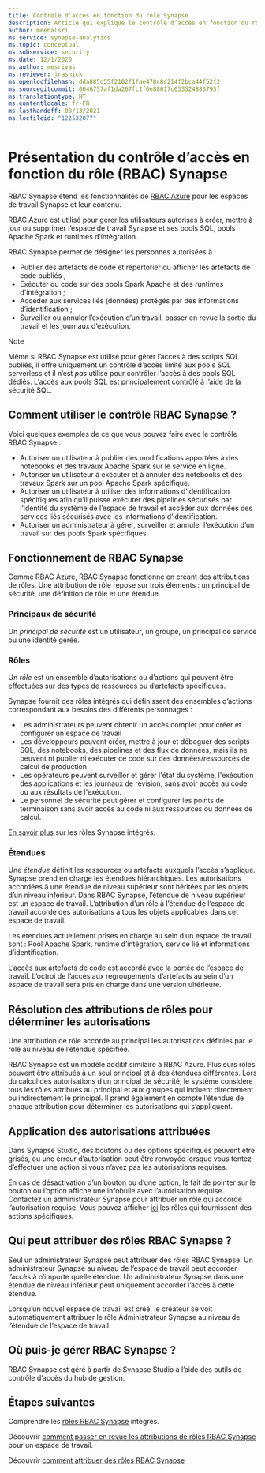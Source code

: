```yaml
---
title: Contrôle d’accès en fonction du rôle Synapse
description: Article qui explique le contrôle d’accès en fonction du rôle dans Azure Synapse Analytics
author: meenalsri
ms.service: synapse-analytics
ms.topic: conceptual
ms.subservice: security
ms.date: 12/1/2020
ms.author: mesrivas
ms.reviewer: jrasnick
ms.openlocfilehash: dda885d55f2102f1fae478c8d214f2bca44f52f2
ms.sourcegitcommit: 0046757af1da267fc2f0e88617c633524883795f
ms.translationtype: HT
ms.contentlocale: fr-FR
ms.lasthandoff: 08/13/2021
ms.locfileid: "122532077"
---
```

# <a name="what-is-synapse-role-based-access-control-rbac"></a>Présentation du contrôle d’accès en fonction du rôle (RBAC) Synapse

RBAC Synapse étend les fonctionnalités de [RBAC Azure](../../role-based-access-control/overview.md) pour les espaces de travail Synapse et leur contenu. 

RBAC Azure est utilisé pour gérer les utilisateurs autorisés à créer, mettre à jour ou supprimer l’espace de travail Synapse et ses pools SQL, pools Apache Spark et runtimes d’intégration.

RBAC Synapse permet de désigner les personnes autorisées à :
- Publier des artefacts de code et répertorier ou afficher les artefacts de code publiés , 
- Exécuter du code sur des pools Spark Apache et des runtimes d'intégration ;
- Accéder aux services liés (données) protégés par des informations d’identification ; 
- Surveiller ou annuler l’exécution d’un travail, passer en revue la sortie du travail et les journaux d’exécution.  

>[!Note]
>Même si RBAC Synapse est utilisé pour gérer l’accès à des scripts SQL publiés, il offre uniquement un contrôle d’accès limité aux pools SQL serverless et il n’est _pas_ utilisé pour contrôler l’accès à des pools SQL dédiés.  L’accès aux pools SQL est principalement contrôlé à l’aide de la sécurité SQL.

## <a name="what-can-i-do-with-synapse-rbac"></a>Comment utiliser le contrôle RBAC Synapse ?

Voici quelques exemples de ce que vous pouvez faire avec le contrôle RBAC Synapse :
  - Autoriser un utilisateur à publier des modifications apportées à des notebooks et des travaux Apache Spark sur le service en ligne.
  - Autoriser un utilisateur à exécuter et à annuler des notebooks et des travaux Spark sur un pool Apache Spark spécifique.
  - Autoriser un utilisateur à utiliser des informations d’identification spécifiques afin qu’il puisse exécuter des pipelines sécurisés par l’identité du système de l’espace de travail et accéder aux données des services liés sécurisés avec les informations d’identification. 
  - Autoriser un administrateur à gérer, surveiller et annuler l’exécution d’un travail sur des pools Spark spécifiques.    

## <a name="how-synapse-rbac-works"></a>Fonctionnement de RBAC Synapse
Comme RBAC Azure, RBAC Synapse fonctionne en créant des attributions de rôles. Une attribution de rôle repose sur trois éléments : un principal de sécurité, une définition de rôle et une étendue.  

### <a name="security-principals"></a>Principaux de sécurité

Un _principal de sécurité_ est un utilisateur, un groupe, un principal de service ou une identité gérée.

### <a name="roles"></a>Rôles
 
Un _rôle_  est un ensemble d’autorisations ou d’actions qui peuvent être effectuées sur des types de ressources ou d’artefacts spécifiques.

Synapse fournit des rôles intégrés qui définissent des ensembles d’actions correspondant aux besoins des différents personnages :
- Les administrateurs peuvent obtenir un accès complet pour créer et configurer un espace de travail 
- Les développeurs peuvent créer, mettre à jour et déboguer des scripts SQL, des notebooks, des pipelines et des flux de données, mais ils ne peuvent ni publier ni exécuter ce code sur des données/ressources de calcul de production
- Les opérateurs peuvent surveiller et gérer l'état du système, l'exécution des applications et les journaux de révision, sans avoir accès au code ou aux résultats de l'exécution.
- Le personnel de sécurité peut gérer et configurer les points de terminaison sans avoir accès au code ni aux ressources ou données de calcul.

[En savoir plus](./synapse-workspace-synapse-rbac-roles.md) sur les rôles Synapse intégrés. 

### <a name="scopes"></a>Étendues

Une _étendue_ définit les ressources ou artefacts auxquels l’accès s’applique.  Synapse prend en charge les étendues hiérarchiques.  Les autorisations accordées à une étendue de niveau supérieur sont héritées par les objets d’un niveau inférieur.  Dans RBAC Synapse, l’étendue de niveau supérieur est un espace de travail.  L’attribution d’un rôle à l’étendue de l’espace de travail accorde des autorisations à tous les objets applicables dans cet espace de travail.  

Les étendues actuellement prises en charge au sein d’un espace de travail sont : Pool Apache Spark, runtime d’intégration, service lié et informations d’identification. 

L’accès aux artefacts de code est accordé avec la portée de l’espace de travail.  L’octroi de l’accès aux regroupements d’artefacts au sein d’un espace de travail sera pris en charge dans une version ultérieure.

## <a name="resolving-role-assignments-to-determine-permissions"></a>Résolution des attributions de rôles pour déterminer les autorisations

Une attribution de rôle accorde au principal les autorisations définies par le rôle au niveau de l’étendue spécifiée.

RBAC Synapse est un modèle additif similaire à RBAC Azure. Plusieurs rôles peuvent être attribués à un seul principal et à des étendues différentes. Lors du calcul des autorisations d’un principal de sécurité, le système considère tous les rôles attribués au principal et aux groupes qui incluent directement ou indirectement le principal.  Il prend également en compte l’étendue de chaque attribution pour déterminer les autorisations qui s’appliquent.  

## <a name="enforcing-assigned-permissions"></a>Application des autorisations attribuées

Dans Synapse Studio, des boutons ou des options spécifiques peuvent être grisés, ou une erreur d’autorisation peut être renvoyée lorsque vous tentez d’effectuer une action si vous n’avez pas les autorisations requises. 

En cas de désactivation d’un bouton ou d’une option, le fait de pointer sur le bouton ou l’option affiche une infobulle avec l’autorisation requise.  Contactez un administrateur Synapse pour attribuer un rôle qui accorde l’autorisation requise. Vous pouvez afficher [ici](./synapse-workspace-synapse-rbac-roles.md) les rôles qui fournissent des actions spécifiques.

## <a name="who-can-assign-synapse-rbac-roles"></a>Qui peut attribuer des rôles RBAC Synapse ?

Seul un administrateur Synapse peut attribuer des rôles RBAC Synapse.  Un administrateur Synapse au niveau de l’espace de travail peut accorder l’accès à n’importe quelle étendue.  Un administrateur Synapse dans une étendue de niveau inférieur peut uniquement accorder l’accès à cette étendue. 

Lorsqu’un nouvel espace de travail est créé, le créateur se voit automatiquement attribuer le rôle Administrateur Synapse au niveau de l’étendue de l’espace de travail.   

## <a name="where-do-i-manage-synapse-rbac"></a>Où puis-je gérer RBAC Synapse ?

RBAC Synapse est géré à partir de Synapse Studio à l’aide des outils de contrôle d’accès du hub de gestion. 

## <a name="next-steps"></a>Étapes suivantes

Comprendre les [rôles RBAC Synapse](./synapse-workspace-synapse-rbac-roles.md) intégrés.

Découvrir [comment passer en revue les attributions de rôles RBAC Synapse](./how-to-review-synapse-rbac-role-assignments.md) pour un espace de travail.

Découvrir [comment attribuer des rôles RBAC Synapse](./how-to-manage-synapse-rbac-role-assignments.md)